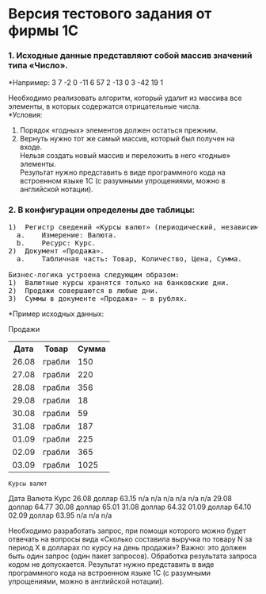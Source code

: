 # Версия тестового задания от фирмы 1С

### 1. Исходные данные представляют собой массив значений типа «Число».
*Например:
3	7	-2	0	-11	6	57	2	-13	0	3	-42	19	1<br>

Необходимо реализовать алгоритм, который удалит из массива все элементы, в которых содержатся отрицательные числа.<br>
*Условия:
1)	Порядок «годных» элементов должен остаться прежним.<br>
2)	Вернуть нужно тот же самый массив, который был получен на входе.<br>
Нельзя создать новый массив и переложить в него «годные» элементы.<br>
Результат нужно представить в виде программного кода на встроенном языке 1С (с разумными упрощениями, можно в английской нотации).

### 2. В конфигурации определены две таблицы:
<pre>
1)	Регистр сведений «Курсы валют» (периодический, независимый).
  a.	Измерение: Валюта.
  b.	Ресурс: Курс.
2)	Документ «Продажа».
  a.	Табличная часть: Товар, Количество, Цена, Сумма.
  
Бизнес-логика устроена следующим образом:
1)	Валютные курсы хранятся только на банковские дни.
2)	Продажи совершаются в любые дни.
3)	Суммы в документе «Продажа» — в рублях.
</pre>
*Пример исходных данных:
<table>
  <head>Продажи</head>
  <tr><th>Дата</th><th>Товар</th><th>Сумма</th></tr>
  <tr><td>26.08</td><td> грабли</td><td>	150</td></tr>
  <tr><td>27.08</td><td> грабли</td><td>	220</td></tr>
  <tr><td>28.08</td><td>	грабли</td><td>	356</td></tr>
  <tr><td>29.08</td><td>	грабли</td><td>	18</td></tr>
  <tr><td>30.08</td><td>	грабли</td><td>	59</td></tr>
  <tr><td>31.08</td><td>	грабли</td><td>	187</td></tr>
  <tr><td>01.09</td><td>	грабли</td><td>	225</td></tr>
  <tr><td>02.09</td><td>	грабли</td><td>	365</td></tr>
  <tr><td>03.09</td><td>	грабли</td><td>	1025</td></tr>
</table> 

	Курсы валют
Дата	Валюта	Курс
26.08	доллар	63.15
n/a	n/a	n/a
n/a	n/a	n/a
29.08	доллар	64.77
30.08	доллар	65.01
31.08	доллар	64.32
01.09	доллар	64.10
02.09	доллар	63.95
n/a	n/a	n/a


Необходимо разработать запрос, при помощи которого можно будет отвечать на вопросы вида «Сколько составила выручка по товару N за период X в долларах по курсу на день продажи»?
Важно: это должен быть один запрос (один пакет запросов). Обработка результата запроса кодом не допускается.
Результат нужно представить в виде программного кода на встроенном языке 1С (с разумными упрощениями, можно в английской нотации).
